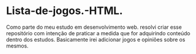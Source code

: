 # Lista-de-jogos.-HTML.
Como parte do meu estudo em desenvolvimento web. resolvi criar esse repositório com intenção de praticar a medida que for adquirindo conteúdo dentro dos estudos. Basicamente irei adicionar jogos e opiniões sobre os mesmos.
